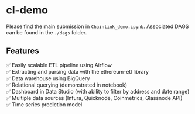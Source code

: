 # cl-demo

Please find the main submission in `Chainlink_demo.ipynb`.
Associated DAGS can be found in the `./dags` folder. 

## Features

✅ Easily scalable ETL pipeline using Airflow <br />
✅ Extracting and parsing data with the ethereum-etl library <br />
✅ Data warehouse using BigQuery <br />
✅ Relational querying (demonstrated in notebook) <br />
✅ Dashboard in Data Studio (with ability to filter by address and date range) <br />
✅ Multiple data sources (Infura, Quicknode, Coinmetrics, Glassnode API) <br />
✅ Time series prediction model <br />



